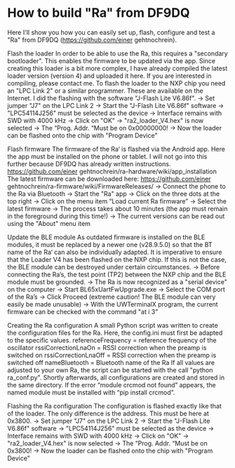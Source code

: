 # How to build "Ra" from DF9DQ

Here I'll show you how you can easily set up, flash, configure and test a "Ra" from DF9DQ (https://github.com/einer gehtnochrein).

Flash the loader
In order to be able to use the Ra, this requires a "secondary bootloader". This enables the firmware to be updated via the app. Since creating this loader is a bit more complex, I have already compiled the latest loader version (version 4) and uploaded it here. If you are interested in compiling, please contact me.
To flash the loader to the NXP chip you need an "LPC Link 2" or a similar programmer. These are available on the Internet. I did the flashing with the software "J-Flash Lite V6.86f".
->	Set jumper "J7" on the LPC Link 2
->	Start the "J-Flash Lite V6.86f" software
->	"LPC54114J256" must be selected as the device
->	Interface remains with SWD with 4000 kHz
->	Click on "OK"
->	"ra2_loader_V4.hex" is now selected
->	The “Prog. Addr. “Must be on 0x00000000!
->	Now the loader can be flashed onto the chip with "Program Device"

Flash firmware
The firmware of the Ra‘ is flashed via the Android app. Here the app must be installed on the phone or tablet. I will not go into this further because DF9DQ has already written instructions. https://github.com/einer gehtnochrein/ra-hardware/wiki/app_installation
The latest firmware can be downloaded here: https://github.com/einer gehtnochrein/ra-firmware/wiki/FirmwareReleases/
->	Connect the phone to the Ra via Bluetooth
->	Start the "Ra" app
->	Click on the three dots at the top right
->	Click on the menu item “Load current Ra firmware”
->	Select the latest firmware
->	The process takes about 10 minutes (the app must remain in the foreground during this time!)
->	The current versions can be read out using the "About" menu item

Update the BLE module
As outdated firmware is installed on the BLE modules, it must be replaced by a newer one (v28.9.5.0) so that the BT name of the Ra‘ can also be individually adapted.
It is imperative to ensure that the Loader V4 has been flashed on the NXP chip. If this is not the case, the BLE module can be destroyed under certain circumstances.
->	Before connecting the Ra’s, the test point (TP2) between the NXP chip and the BLE module must be grounded.
->	The Ra is now recognized as a "serial device" on the computer
->	Start BL65xUartFwUpgrade.exe
->	Select the COM port of the Ra’s
->	Click Proceed (extreme caution! The BLE module can very easily be made unusable)
->	With the UWTerminalX program, the current firmware can be checked with the command "at i 3"

Creating the Ra configuration
A small Python script was written to create the configuration files for the Ra.
Here, the config.ini must first be adapted to the specific values.
referenceFrequency = reference frequency of the oscillator
rssiCorrectionLnaOn = RSSI correction when the preamp is switched on
rssiCorrectionLnaOff = RSSI correction when the preamp is switched off
nameBluetooth = Bluetooth name of the Ra
If all values are adjusted to your own Ra, the script can be started with the call "python ra_conf.py". Shortly afterwards, all configurations are created and stored in the same directory.
If the error “module crcmod not found” appears, the named module must be installed with “pip install crcmod”.

Flashing the Ra configuration
The configuration is flashed exactly like that of the loader. The only difference is the address. This must be here at 0x3800.
->	Set jumper "J7" on the LPC Link 2
->	Start the "J-Flash Lite V6.86f" software
->	"LPC54114J256" must be selected as the device
->	Interface remains with SWD with 4000 kHz
->	Click on "OK"
->	"ra2_loader_V4.hex" is now selected
->	The “Prog. Addr. “Must be on 0x3800!
->	Now the loader can be flashed onto the chip with "Program Device"
